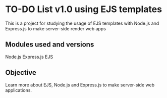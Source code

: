 # TO-DO List v1.0 using EJS templates

This is a project for studying the usage of EJS templates with Node.js and Express.js to make server-side render web apps

## Modules used and versions

Node.js
Express.js
EJS

## Objective

Learn more about EJS, Node.js and Express.js to make server-side web applications.
